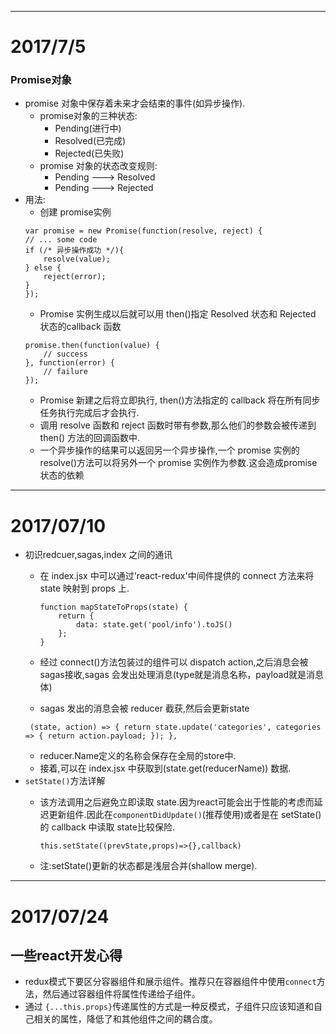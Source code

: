 --------------
# 2017/7/5
### Promise对象
- promise 对象中保存着未来才会结束的事件(如异步操作).
	+ promise对象的三种状态:
		+ Pending(进行中)
		+ Resolved(已完成)
		+ Rejected(已失败)
	+ promise 对象的状态改变规则:
		+ Pending ---> Resolved
		+ Pending ---> Rejected
- 用法:
	+ 创建 promise实例
	```
	var promise = new Promise(function(resolve, reject) {
  	// ... some code
  	if (/* 异步操作成功 */){
    	resolve(value);
  	} else {
    	reject(error);
  	}
	});
	```
	+ Promise 实例生成以后就可以用 then()指定 Resolved 状态和 Rejected 状态的callback 函数
	```
	promise.then(function(value) {
  		// success
	}, function(error) {
  		// failure
	});
	```
	+ Promise 新建之后将立即执行, then()方法指定的 callback 将在所有同步任务执行完成后才会执行.
	+ 调用 resolve 函数和 reject 函数时带有参数,那么他们的参数会被传递到then() 方法的回调函数中.
	+ 一个异步操作的结果可以返回另一个异步操作,一个 promise 实例的 resolve()方法可以将另外一个 promise 实例作为参数.这会造成promise状态的依赖
	
-------
# 2017/07/10
- 初识redcuer,sagas,index 之间的通讯
	+ 在 index.jsx 中可以通过'react-redux'中间件提供的 connect 方法来将 state 映射到 props 上.
	
		```
		function mapStateToProps(state) {
    		return {
        		data: state.get('pool/info').toJS()
    		};
		}
		```
	+ 经过 connect()方法包装过的组件可以 dispatch action,之后消息会被 sagas接收,sagas 会发出处理消息(type就是消息名称，payload就是消息体)
	+ sagas 发出的消息会被 reducer 截获,然后会更新state
	```
	 (state, action) => { return state.update('categories', categories => { return action.payload; }); },
	```
	+ reducer.Name定义的名称会保存在全局的store中.
	+ 接着,可以在 index.jsx 中获取到(state.get(reducerName)) 数据.
- `setState()`方法详解
	+ 该方法调用之后避免立即读取 state.因为react可能会出于性能的考虑而延迟更新组件.因此在`componentDidUpdate()`(推荐使用)或者是在 setState()的 callback 中读取 state比较保险.
	
		```
		this.setState((prevState,props)=>{},callback)
		```
	+ 注:setState()更新的状态都是浅层合并(shallow merge).
	
-------------
# 2017/07/24
## 一些react开发心得
- redux模式下要区分容器组件和展示组件。推荐只在容器组件中使用`connect`方法，然后通过容器组件将属性传递给子组件。
- 通过	`{...this.props}`传递属性的方式是一种反模式，子组件只应该知道和自己相关的属性，降低了和其他组件之间的耦合度。 
